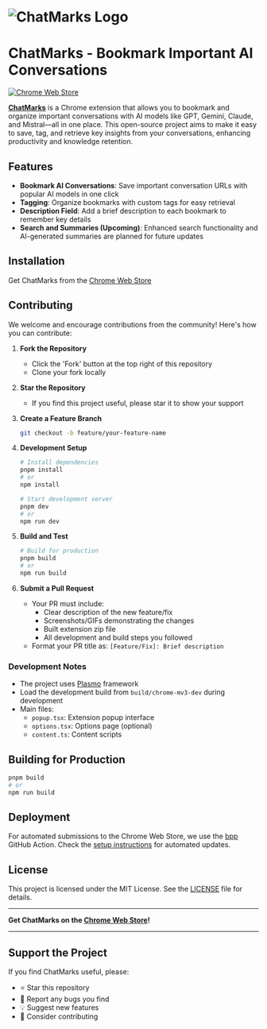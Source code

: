 # ![ChatMarks Logo](https://github.com/user-attachments/assets/5b7e648b-3134-40b1-bffc-a99be477bfc8)
# ChatMarks - Bookmark Important AI Conversations

[![Chrome Web Store](https://img.shields.io/chrome-web-store/v/nhijgdophdlajaepkhffdccjkmccenon?label=Chrome%20Web%20Store)](https://chromewebstore.google.com/detail/chatmarks/nhijgdophdlajaepkhffdccjkmccenon?authuser=1&hl=en-GB)

**[ChatMarks](https://chromewebstore.google.com/detail/chatmarks/nhijgdophdlajaepkhffdccjkmccenon?authuser=1&hl=en-GB)** is a Chrome extension that allows you to bookmark and organize important conversations with AI models like GPT, Gemini, Claude, and Mistral—all in one place. This open-source project aims to make it easy to save, tag, and retrieve key insights from your conversations, enhancing productivity and knowledge retention.

## Features
- **Bookmark AI Conversations**: Save important conversation URLs with popular AI models in one click
- **Tagging**: Organize bookmarks with custom tags for easy retrieval
- **Description Field**: Add a brief description to each bookmark to remember key details
- **Search and Summaries (Upcoming)**: Enhanced search functionality and AI-generated summaries are planned for future updates

## Installation

Get ChatMarks from the [Chrome Web Store](https://chromewebstore.google.com/detail/chatmarks/nhijgdophdlajaepkhffdccjkmccenon?authuser=1&hl=en-GB)

## Contributing

We welcome and encourage contributions from the community! Here's how you can contribute:

1. **Fork the Repository**
   - Click the 'Fork' button at the top right of this repository
   - Clone your fork locally

2. **Star the Repository**
   - If you find this project useful, please star it to show your support

3. **Create a Feature Branch**
   ```bash
   git checkout -b feature/your-feature-name
   ```

4. **Development Setup**
   ```bash
   # Install dependencies
   pnpm install
   # or
   npm install

   # Start development server
   pnpm dev
   # or
   npm run dev
   ```

5. **Build and Test**
   ```bash
   # Build for production
   pnpm build
   # or
   npm run build
   ```

6. **Submit a Pull Request**
   - Your PR must include:
     - Clear description of the new feature/fix
     - Screenshots/GIFs demonstrating the changes
     - Built extension zip file
     - All development and build steps you followed
   - Format your PR title as: `[Feature/Fix]: Brief description`

### Development Notes
- The project uses [Plasmo](https://docs.plasmo.com/) framework
- Load the development build from `build/chrome-mv3-dev` during development
- Main files:
  - `popup.tsx`: Extension popup interface
  - `options.tsx`: Options page (optional)
  - `content.ts`: Content scripts

## Building for Production

```bash
pnpm build
# or
npm run build
```

## Deployment

For automated submissions to the Chrome Web Store, we use the [bpp](https://bpp.browser.market) GitHub Action. Check the [setup instructions](https://docs.plasmo.com/framework/workflows/submit) for automated updates.

## License

This project is licensed under the MIT License. See the [LICENSE](LICENSE) file for details.

---

**Get ChatMarks on the [Chrome Web Store](https://chromewebstore.google.com/detail/chatmarks/nhijgdophdlajaepkhffdccjkmccenon?authuser=1&hl=en-GB)!**

---

## Support the Project

If you find ChatMarks useful, please:
- ⭐ Star this repository
- 🐛 Report any bugs you find
- 💡 Suggest new features
- 🤝 Consider contributing
